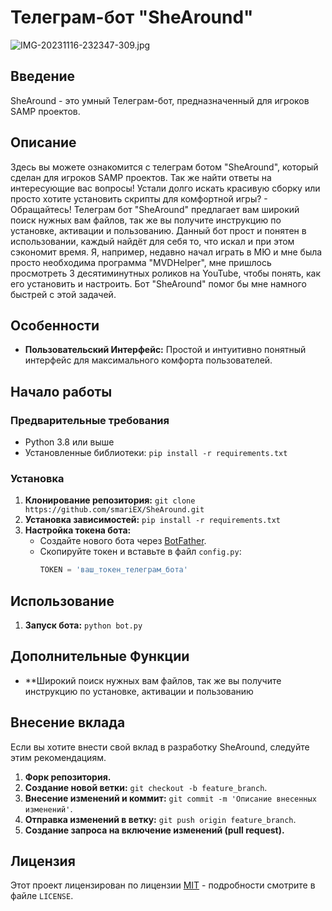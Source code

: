 # Телеграм-бот "SheAround"
![IMG-20231116-232347-309.jpg](https://postimg.cc/0br0ym5F)
## Введение

SheAround - это умный Телеграм-бот, предназначенный для игроков SAMP проектов.

## Описание 
Здесь вы можете ознакомится с телеграм ботом "SheAround", который сделан для игроков SAMP проектов. Так же найти ответы на интересующие вас вопросы!
Устали долго искать красивую сборку или просто хотите установить скрипты для комфортной игры? - Обращайтесь!
Телеграм бот "SheAround" предлагает вам широкий поиск нужных вам файлов, так же вы получите инструкцию по установке, активации и пользованию.
Данный бот прост и понятен в использовании, каждый найдëт для себя то, что искал и при этом сэкономит время.
Я, например, недавно начал играть в МЮ и мне была просто необходима программа "MVDHelper",
мне пришлось просмотреть 3 десятиминутных роликов на YouTube, чтобы понять, как его установить и настроить. Бот "SheAround" помог бы мне намного быстрей с этой задачей.

## Особенности

- **Пользовательский Интерфейс:** Простой и интуитивно понятный интерфейс для максимального комфорта пользователей.

## Начало работы

### Предварительные требования

- Python 3.8 или выше
- Установленные библиотеки: `pip install -r requirements.txt`

### Установка

1. **Клонирование репозитория:** `git clone https://github.com/smariEX/SheAround.git`
2. **Установка зависимостей:** `pip install -r requirements.txt`
3. **Настройка токена бота:**
   - Создайте нового бота через [BotFather](https://core.telegram.org/bots#botfather).
   - Скопируйте токен и вставьте в файл `config.py`:
     ```python
     TOKEN = 'ваш_токен_телеграм_бота'
     ```

## Использование

1. **Запуск бота:** `python bot.py`

## Дополнительные Функции

- **Широкий поиск нужных вам файлов, так же вы получите инструкцию по установке, активации и пользованию

## Внесение вклада

Если вы хотите внести свой вклад в разработку SheAround, следуйте этим рекомендациям.

1. **Форк репозитория.**
2. **Создание новой ветки:** `git checkout -b feature_branch`.
3. **Внесение изменений и коммит:** `git commit -m 'Описание внесенных изменений'`.
4. **Отправка изменений в ветку:** `git push origin feature_branch`.
5. **Создание запроса на включение изменений (pull request).**

## Лицензия

Этот проект лицензирован по лицензии [MIT](LICENSE) - подробности смотрите в файле `LICENSE`.
